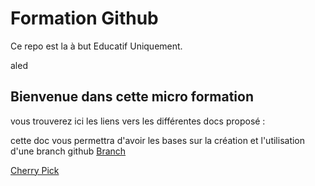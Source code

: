 # Formation Github

Ce repo est la à but Educatif Uniquement.

aled

## Bienvenue dans cette micro formation

vous trouverez ici les liens vers les différentes docs proposé :

cette doc vous permettra d'avoir les bases sur la création et l'utilisation d'une branch github
[Branch](./doc/branch.md)

[Cherry Pick](./doc/cherrypick.md)
